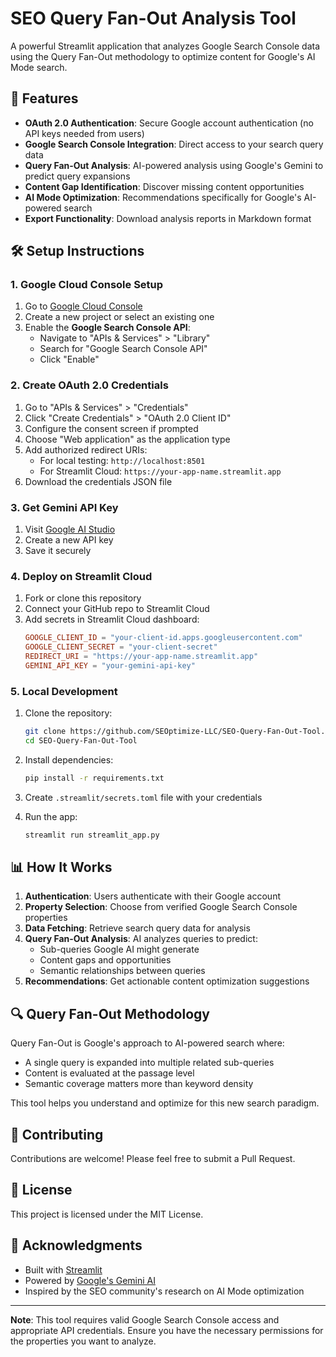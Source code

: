# SEO Query Fan-Out Analysis Tool

A powerful Streamlit application that analyzes Google Search Console data using the Query Fan-Out methodology to optimize content for Google's AI Mode search.

## 🚀 Features

- **OAuth 2.0 Authentication**: Secure Google account authentication (no API keys needed from users)
- **Google Search Console Integration**: Direct access to your search query data
- **Query Fan-Out Analysis**: AI-powered analysis using Google's Gemini to predict query expansions
- **Content Gap Identification**: Discover missing content opportunities
- **AI Mode Optimization**: Recommendations specifically for Google's AI-powered search
- **Export Functionality**: Download analysis reports in Markdown format

## 🛠️ Setup Instructions

### 1. Google Cloud Console Setup

1. Go to [Google Cloud Console](https://console.cloud.google.com/)
2. Create a new project or select an existing one
3. Enable the **Google Search Console API**:
   - Navigate to "APIs & Services" > "Library"
   - Search for "Google Search Console API"
   - Click "Enable"

### 2. Create OAuth 2.0 Credentials

1. Go to "APIs & Services" > "Credentials"
2. Click "Create Credentials" > "OAuth 2.0 Client ID"
3. Configure the consent screen if prompted
4. Choose "Web application" as the application type
5. Add authorized redirect URIs:
   - For local testing: `http://localhost:8501`
   - For Streamlit Cloud: `https://your-app-name.streamlit.app`
6. Download the credentials JSON file

### 3. Get Gemini API Key

1. Visit [Google AI Studio](https://makersuite.google.com/app/apikey)
2. Create a new API key
3. Save it securely

### 4. Deploy on Streamlit Cloud

1. Fork or clone this repository
2. Connect your GitHub repo to Streamlit Cloud
3. Add secrets in Streamlit Cloud dashboard:
   ```toml
   GOOGLE_CLIENT_ID = "your-client-id.apps.googleusercontent.com"
   GOOGLE_CLIENT_SECRET = "your-client-secret"
   REDIRECT_URI = "https://your-app-name.streamlit.app"
   GEMINI_API_KEY = "your-gemini-api-key"
   ```

### 5. Local Development

1. Clone the repository:
   ```bash
   git clone https://github.com/SEOptimize-LLC/SEO-Query-Fan-Out-Tool.git
   cd SEO-Query-Fan-Out-Tool
   ```

2. Install dependencies:
   ```bash
   pip install -r requirements.txt
   ```

3. Create `.streamlit/secrets.toml` file with your credentials

4. Run the app:
   ```bash
   streamlit run streamlit_app.py
   ```

## 📊 How It Works

1. **Authentication**: Users authenticate with their Google account
2. **Property Selection**: Choose from verified Google Search Console properties
3. **Data Fetching**: Retrieve search query data for analysis
4. **Query Fan-Out Analysis**: AI analyzes queries to predict:
   - Sub-queries Google AI might generate
   - Content gaps and opportunities
   - Semantic relationships between queries
5. **Recommendations**: Get actionable content optimization suggestions

## 🔍 Query Fan-Out Methodology

Query Fan-Out is Google's approach to AI-powered search where:
- A single query is expanded into multiple related sub-queries
- Content is evaluated at the passage level
- Semantic coverage matters more than keyword density

This tool helps you understand and optimize for this new search paradigm.

## 🤝 Contributing

Contributions are welcome! Please feel free to submit a Pull Request.

## 📄 License

This project is licensed under the MIT License.

## 🙏 Acknowledgments

- Built with [Streamlit](https://streamlit.io/)
- Powered by [Google's Gemini AI](https://deepmind.google/technologies/gemini/)
- Inspired by the SEO community's research on AI Mode optimization

---

**Note**: This tool requires valid Google Search Console access and appropriate API credentials. Ensure you have the necessary permissions for the properties you want to analyze.
